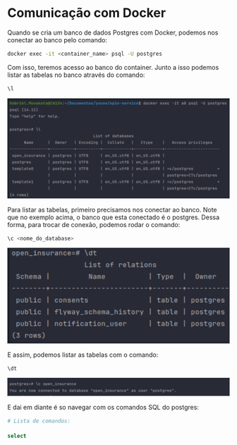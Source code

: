 
# Comunicação com Docker

Quando se cria um banco de dados Postgres com Docker, podemos nos conectar ao banco pelo comando:

```bash
docker exec -it <container_name> psql -U postgres
```

Com isso, teremos acesso ao banco do container. Junto a isso podemos listar as tabelas no banco através do comando:

```bash
\l
```

![alt text](/teoria/images/image-1.png)


Para listar as tabelas, primeiro precisamos nos conectar ao banco. Note que no exemplo acima, o banco que esta conectado é o postgres.
Dessa forma, para trocar de conexão, podemos rodar o comando:

```bash
\c <nome_do_database>
```

![alt text](/teoria/images/image-2.png)

E assim, podemos listar as tabelas com o comando:

```bash
\dt 
```

![alt text](/teoria/images/image-3.png)

E dai em diante é so navegar com os comandos SQL do postgres:

```bash
# Lista de comandos:

select 
```